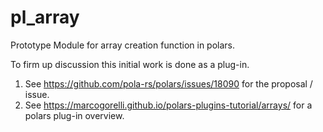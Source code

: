 # pl_array
Prototype Module for array creation function in polars.

To firm up discussion this initial work is done as a plug-in.
1. See https://github.com/pola-rs/polars/issues/18090 for the proposal / issue.
2. See https://marcogorelli.github.io/polars-plugins-tutorial/arrays/ for a polars plug-in overview.
